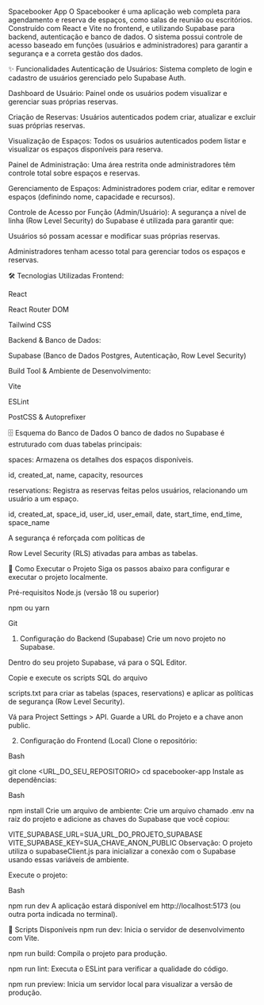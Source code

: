 Spacebooker App
O Spacebooker é uma aplicação web completa para agendamento e reserva de espaços, como salas de reunião ou escritórios. Construído com React e Vite no frontend, e utilizando Supabase para backend, autenticação e banco de dados. O sistema possui controle de acesso baseado em funções (usuários e administradores) para garantir a segurança e a correta gestão dos dados.

✨ Funcionalidades
Autenticação de Usuários: Sistema completo de login e cadastro de usuários gerenciado pelo Supabase Auth.

Dashboard de Usuário: Painel onde os usuários podem visualizar e gerenciar suas próprias reservas.


Criação de Reservas: Usuários autenticados podem criar, atualizar e excluir suas próprias reservas.



Visualização de Espaços: Todos os usuários autenticados podem listar e visualizar os espaços disponíveis para reserva.

Painel de Administração: Uma área restrita onde administradores têm controle total sobre espaços e reservas.


Gerenciamento de Espaços: Administradores podem criar, editar e remover espaços (definindo nome, capacidade e recursos).


Controle de Acesso por Função (Admin/Usuário): A segurança a nível de linha (Row Level Security) do Supabase é utilizada para garantir que:

Usuários só possam acessar e modificar suas próprias reservas.

Administradores tenham acesso total para gerenciar todos os espaços e reservas.


🛠️ Tecnologias Utilizadas
Frontend:

React

React Router DOM

Tailwind CSS

Backend & Banco de Dados:

Supabase (Banco de Dados Postgres, Autenticação, Row Level Security)

Build Tool & Ambiente de Desenvolvimento:

Vite

ESLint

PostCSS & Autoprefixer

🗄️ Esquema do Banco de Dados
O banco de dados no Supabase é estruturado com duas tabelas principais:

spaces: Armazena os detalhes dos espaços disponíveis.


id, created_at, name, capacity, resources 

reservations: Registra as reservas feitas pelos usuários, relacionando um usuário a um espaço.


id, created_at, space_id, user_id, user_email, date, start_time, end_time, space_name 

A segurança é reforçada com políticas de 

Row Level Security (RLS) ativadas para ambas as tabelas.

🚀 Como Executar o Projeto
Siga os passos abaixo para configurar e executar o projeto localmente.

Pré-requisitos
Node.js (versão 18 ou superior)

npm ou yarn

Git

1. Configuração do Backend (Supabase)
Crie um novo projeto no Supabase.

Dentro do seu projeto Supabase, vá para o SQL Editor.

Copie e execute os scripts SQL do arquivo 

scripts.txt para criar as tabelas (spaces, reservations) e aplicar as políticas de segurança (Row Level Security).

Vá para Project Settings > API. Guarde a URL do Projeto e a chave anon public.

2. Configuração do Frontend (Local)
Clone o repositório:

Bash

git clone <URL_DO_SEU_REPOSITORIO>
cd spacebooker-app
Instale as dependências:

Bash

npm install
Crie um arquivo de ambiente:
Crie um arquivo chamado .env na raiz do projeto e adicione as chaves do Supabase que você copiou:

VITE_SUPABASE_URL=SUA_URL_DO_PROJETO_SUPABASE
VITE_SUPABASE_KEY=SUA_CHAVE_ANON_PUBLIC
Observação: O projeto utiliza o supabaseClient.js para inicializar a conexão com o Supabase usando essas variáveis de ambiente.

Execute o projeto:

Bash

npm run dev
A aplicação estará disponível em http://localhost:5173 (ou outra porta indicada no terminal).

📜 Scripts Disponíveis
npm run dev: Inicia o servidor de desenvolvimento com Vite.

npm run build: Compila o projeto para produção.

npm run lint: Executa o ESLint para verificar a qualidade do código.

npm run preview: Inicia um servidor local para visualizar a versão de produção.
